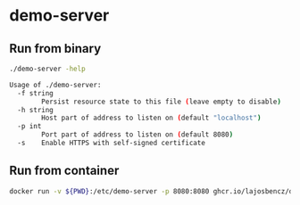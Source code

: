 # demo-server

## Run from binary

```bash
./demo-server -help

Usage of ./demo-server:
  -f string
        Persist resource state to this file (leave empty to disable)
  -h string
        Host part of address to listen on (default "localhost")
  -p int
        Port part of address to listen on (default 8080)
  -s    Enable HTTPS with self-signed certificate
```

## Run from container
```bash
docker run -v ${PWD}:/etc/demo-server -p 8080:8080 ghcr.io/lajosbencz/demo-server:latest
```
